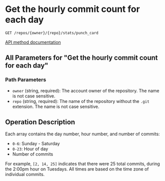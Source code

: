 # Get the hourly commit count for each day

`GET /repos/{owner}/{repo}/stats/punch_card`

[API method documentation](https://docs.github.com/rest/metrics/statistics#get-the-hourly-commit-count-for-each-day)

## All Parameters for "Get the hourly commit count for each day"

### Path Parameters

- `owner` (string, required): The account owner of the repository. The name is not case sensitive.
- `repo` (string, required): The name of the repository without the `.git` extension. The name is not case sensitive.

## Operation Description

Each array contains the day number, hour number, and number of commits:

*   `0-6`: Sunday - Saturday
*   `0-23`: Hour of day
*   Number of commits

For example, `[2, 14, 25]` indicates that there were 25 total commits, during the 2:00pm hour on Tuesdays. All times are based on the time zone of individual commits.
